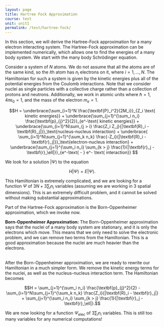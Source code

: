 ```yaml
---
layout: page
title: Hartree Fock Approximation
course: test
unit: unit1
permalink: /test/hartree-fock/
---
```


In this section, we will derive the Hartree-Fock approximation for a many electron interacting system. The Hartree-Fock approximation can be implemented numerically, which allows one to find the energies of a many body system. We start with the many body Schrödinger equation. 

Consider a system of $N$ atoms. We do not assume that all the atoms are of the same kind, so the $i$th atom has $n_i$ electrons on it, where $i = 1,\dots,N$. The Hamiltonian for such a system is given by the kinetic energies plus all of the potential energies from the Coulomb interactions. Note that we consider nuclei as single particles with a collective charge rather than a collection of protons and neutrons. Additionally, we work in atomic units where $\hbar = 1$, $4\pi\epsilon_0 = 1$, and the mass of the electron $m_e = 1$. 

$$H = \underbrace{\sum_{i=1}^N \frac{\textbf{P}_i^2}{2M_i}}_{Z_i \text{ kinetic energies}} + \underbrace{\sum_{j=1}^{\sum_i n_i} \frac{\textbf{p}_{j}^2}{2}}_{e^-\text{ kinetic energies}} + \underbrace{\sum_{i=1}^N\sum_{j > i} \frac{Z_i Z_j}{|\textbf{R}_i - \textbf{R}_j|}}_\text{nucleus-nucleus interaction} + \underbrace{ \sum_{i=1}^N\sum_{j=1}^{\sum_k n_k} \frac{-Z_i}{|\textbf{R}_i - \textbf{r}_j|}}_\text{electron-nucleus interaction} + \underbrace{\sum_{j=1}^{\sum_i n_i} \sum_{k > j} \frac{1}{|\textbf{r}_j - \textbf{r}_\ell|}}_{e^-\text{ - } e^- \text{ interaction}} $$

We look for a solution $\left|\Psi\right>$ to the equation 

$$H\left|\Psi\right> = E\left|\Psi\right>.$$

This Hamiltonian is extremely complicated, and we are looking for a function $\Psi$ of $3N + 3\sum_i n_i$ variables (assuming we are working in 3 spatial dimensions). This is an extremely difficult problem, and it cannot be solved without making substantial approximations. 

Part of the Hartree-Fock approximation is the Born-Oppenheimer approximation, which we invoke now.

<div class="result">
<b>Born-Oppenheimer Approximation:</b> The Born-Oppenheimer approximation says that the nuclei of a many body system are stationary, and it is only the electrons which move. This means that we only need to solve the electronic problem, and we can remove two terms from the Hamiltonian. This is a good approximation because the nuclei are much heavier than the electrons. 
</div> <br>

After the Born-Oppenheimer approximation, we are ready to rewrite our Hamiltonian in a much simpler form. We remove the kinetic energy terms for the nuclei, as well as the nucleus-nucleus interaction term. The Hamiltonian becomes

$$H = \sum_{j=1}^{\sum_i n_i} \frac{\textbf{p}_{j}^2}{2} - \sum_{i=1}^N\sum_{j=1}^{\sum_k n_k} \frac{Z_i}{|\textbf{R}_i - \textbf{r}_j|} + \sum_{j=1}^{\sum_i n_i} \sum_{k > j} \frac{1}{|\textbf{r}_j - \textbf{r}_\ell|}.$$

We are now looking for a function $\Psi_\text{elec}$ of $3\sum_i n_i$ variables. This is still too many variables for any numerical computations! 




















































